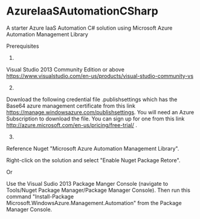 # AzureIaaSAutomationCSharp
A starter Azure IaaS Automation C# solution using Microsoft Azure Automation Management Library

Prerequisites

1. 
Visual Studio 2013 Community Edition or above https://www.visualstudio.com/en-us/products/visual-studio-community-vs

2.   
Download the following credential file .publishsettings which has the Base64 azure management certificate 
from this link https://manage.windowsazure.com/publishsettings. You will need an Azure Subscription to download the file. 
You can sign up for one from this link http://azure.microsoft.com/en-us/pricing/free-trial/ .

3.   
Reference Nuget "Microsoft Azure Automation Management Library".

  Right-click on the solution and select "Enable Nuget Package Retore".

  Or

  Use the Visual Sudio 2013 Package Manger Console (navigate to Tools/Nuget Package Manager/Package Manager Console). 
  Then run this command "Install-Package Microsoft.WindowsAzure.Management.Automation" from the Package Manager Console.

